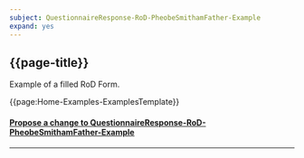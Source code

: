 ```yaml
---
subject: QuestionnaireResponse-RoD-PheobeSmithamFather-Example 
expand: yes
---
```



## {{page-title}}

Example of a filled RoD Form.

{{page:Home-Examples-ExamplesTemplate}}


<div id="Feedback" class="tabcontent">
<h4><a href='https://simplifier.net/NHS-Digital-FHIR-Genomics-Implementation-Guide/QuestionnaireResponse-RoD-PheobeSmithamFather-Example/~issues?level=File' target="_blank">Propose a change to QuestionnaireResponse-RoD-PheobeSmithamFather-Example </a></h4>
</div>

---